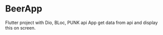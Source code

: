 # BeerApp

 Flutter project with Dio, BLoc, PUNK api
App get data from api and display this on screen.
